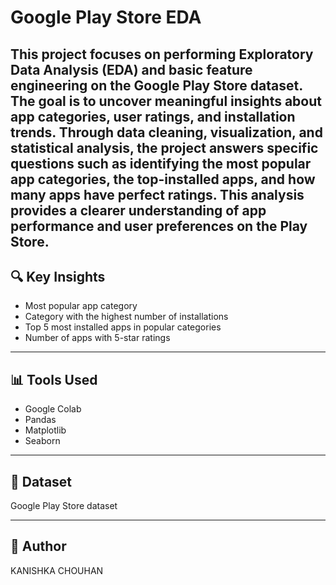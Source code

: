 # Google Play Store EDA

This project focuses on performing Exploratory Data Analysis (EDA) and basic feature engineering on the Google Play Store dataset. The goal is to uncover meaningful insights about app categories, user ratings, and installation trends. Through data cleaning, visualization, and statistical analysis, the project answers specific questions such as identifying the most popular app categories, the top-installed apps, and how many apps have perfect ratings. This analysis provides a clearer understanding of app performance and user preferences on the Play Store.
---

## 🔍 Key Insights

- Most popular app category
- Category with the highest number of installations
- Top 5 most installed apps in popular categories
- Number of apps with 5-star ratings

---

## 📊 Tools Used

- Google Colab
- Pandas
- Matplotlib
- Seaborn

---

## 📁 Dataset

Google Play Store dataset 

---

## 📌 Author
KANISHKA CHOUHAN  
